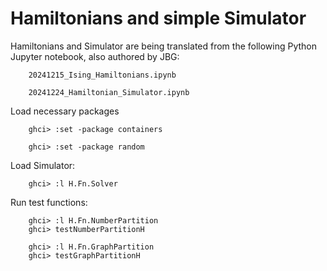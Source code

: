# Hamiltonians and simple Simulator

Hamiltonians and Simulator are being translated from the following Python Jupyter notebook, also authored by JBG:


        20241215_Ising_Hamiltonians.ipynb

        20241224_Hamiltonian_Simulator.ipynb

Load necessary packages

        ghci> :set -package containers

        ghci> :set -package random

Load Simulator:

        ghci> :l H.Fn.Solver 

Run test functions:

        ghci> :l H.Fn.NumberPartition 
        ghci> testNumberPartitionH

        ghci> :l H.Fn.GraphPartition
        ghci> testGraphPartitionH